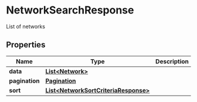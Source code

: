 

# NetworkSearchResponse

List of networks

## Properties

| Name | Type | Description | Notes |
|------------ | ------------- | ------------- | -------------|
|**data** | [**List&lt;Network&gt;**](Network.md) |  |  [optional] |
|**pagination** | [**Pagination**](Pagination.md) |  |  [optional] |
|**sort** | [**List&lt;NetworkSortCriteriaResponse&gt;**](NetworkSortCriteriaResponse.md) |  |  [optional] |



